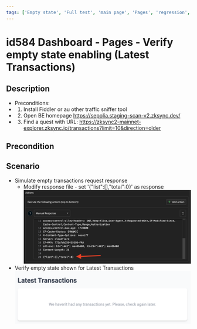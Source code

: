 ```yaml
---
tags: ['Empty state', 'Full test', 'main page', 'Pages', 'regression', 'Active']
---
```


# id584 Dashboard - Pages - Verify empty state enabling (Latest Transactions)

## Description
  - Preconditions:
  - 1) Install Fiddler or au other traffic sniffer tool
  - 2) Open BE homepage https://sepolia.staging-scan-v2.zksync.dev/
  - 3) Find a quest with URL: https://zksync2-mainnet-explorer.zksync.io/transactions?limit=10&direction=older

## Precondition


## Scenario
- Simulate empty transactions request response
    - Modify response file - set '\{"list":[],"total":0\}' as response
![Screenshot](../../../../static/img/Pages/DashboardPage/id584_1.png)
- Verify empty state shown for Latest Transactions
  ![Screenshot](../../../../static/img/Pages/DashboardPage/id584_2.png)